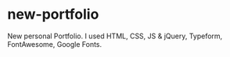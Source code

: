 # new-portfolio
New personal Portfolio.
I used HTML, CSS, JS & jQuery,
Typeform, FontAwesome, Google Fonts.

